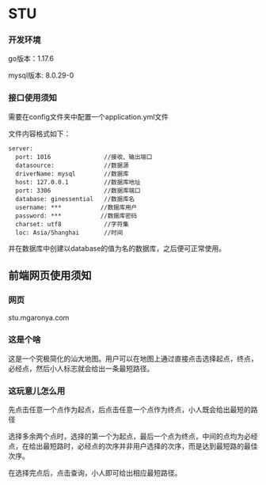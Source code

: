 # STU

### 开发环境

go版本：1.17.6

mysql版本: 8.0.29-0

### 接口使用须知

需要在config文件夹中配置一个application.yml文件

文件内容格式如下：

````
server:
  port: 1016               //接收、输出端口
  datasource:              //数据源
  driverName: mysql        //数据库
  host: 127.0.0.1          //数据库地址
  port: 3306               //数据库端口
  database: ginessential   //数据库名
  username: ***           //数据库用户
  password: ***           //数据库密码
  charset: utf8            //字符集
  loc: Asia/Shanghai       //时间
````

并在数据库中创建以database的值为名的数据库，之后便可正常使用。

## 前端网页使用须知

### 网页

stu.mgaronya.com

### 这是个啥

这是一个究极简化的汕大地图。用户可以在地图上通过直接点击选择起点，终点，必经点，然后小人标志就会给出一条最短路径。

### 这玩意儿怎么用

先点击任意一个点作为起点，后点击任意一个点作为终点，小人既会给出最短的路径

选择多余两个点时，选择的第一个为起点，最后一个点为终点，中间的点均为必经点，在给出最短路时，必经点的次序并非用户选择的次序，而是达到最短路的最佳次序。

在选择完点后，点击查询，小人即可给出相应最短路径。